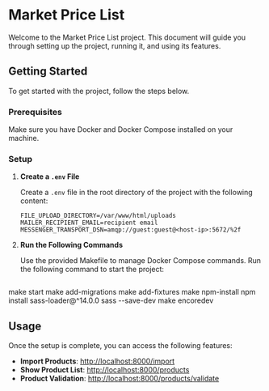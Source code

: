 # Market Price List

Welcome to the Market Price List project. This document will guide you through setting up the project, running it, and using its features.

## Getting Started

To get started with the project, follow the steps below.

### Prerequisites

Make sure you have Docker and Docker Compose installed on your machine.

### Setup

1. **Create a `.env` File**

   Create a `.env` file in the root directory of the project with the following content:

   ```env
   FILE_UPLOAD_DIRECTORY=/var/www/html/uploads
   MAILER_RECIPIENT_EMAIL=recipient email
   MESSENGER_TRANSPORT_DSN=amqp://guest:guest@<host-ip>:5672/%2f

2. **Run the Following Commands**

    Use the provided Makefile to manage Docker Compose commands. Run the following command to start the project:

   ```bash
make start
make add-migrations
make add-fixtures
make npm-install
npm install sass-loader@^14.0.0 sass --save-dev
make encoredev

## Usage

   Once the setup is complete, you can access the following features:

- **Import Products**: [http://localhost:8000/import](http://localhost:8000/import)
- **Show Product List**: [http://localhost:8000/products](http://localhost:8000/products)
- **Product Validation**: [http://localhost:8000/products/validate](http://localhost:8000/products/validate)

